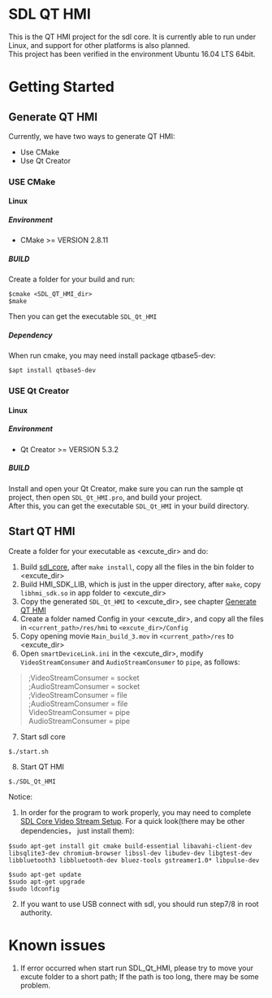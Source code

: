 # SDL QT HMI

This is the QT HMI project for the sdl core. It is currently able to run under Linux, and support for other platforms is also planned.<br>
This project has been verified in the environment Ubuntu 16.04 LTS 64bit.

# Getting Started

## Generate QT HMI

Currently, we have two ways to generate QT HMI:
  * Use CMake
  * Use Qt Creator

### USE CMake
#### Linux
##### Environment
* CMake >= VERSION 2.8.11
##### BUILD
Create a folder for your build and run:
```shell
$cmake <SDL_QT_HMI_dir>
$make
```
Then you can get the executable `SDL_Qt_HMI`

##### Dependency
When run cmake, you may need install package qtbase5-dev:
```shell
$apt install qtbase5-dev
```

### USE Qt Creator
#### Linux
##### Environment
* Qt Creator >= VERSION 5.3.2
##### BUILD
Install and open your Qt Creator, make sure you can run the sample qt project, then open `SDL_Qt_HMI.pro`, and build your project.<br>
After this, you can get the executable `SDL_Qt_HMI` in your build directory.


## Start QT HMI
Create a folder for your executable as <excute_dir> and do:
  1. Build [sdl_core](https://github.com/smartdevicelink/sdl_core), after `make install`, copy all the files in the bin folder to <excute_dir>
  2. Build HMI_SDK_LIB, which is just in the upper directory, after `make`, copy `libhmi_sdk.so` in app folder to <excute_dir>
  3. Copy the generated `SDL_Qt_HMI` to <excute_dir>, see chapter [Generate QT HMI](#generate-qt-hmi)
  4. Create a folder named Config in your <excute_dir>, and copy all the files in `<current_path>/res/hmi` to `<excute_dir>/Config`
  5. Copy opening movie `Main_build_3.mov` in `<current_path>/res` to <excute_dir>
  6. Open `smartDeviceLink.ini` in the <excute_dir>, modify `VideoStreamConsumer` and `AudioStreamConsumer` to `pipe`, as follows:
>;VideoStreamConsumer = socket<br>
>;AudioStreamConsumer = socket<br>
>;VideoStreamConsumer = file<br>
>;AudioStreamConsumer = file<br>
>VideoStreamConsumer = pipe<br>
>AudioStreamConsumer = pipe<br>
  7. Start sdl core
```shell
$./start.sh
```
  8. Start QT HMI
```shell
$./SDL_Qt_HMI 
```

Notice: 
  1. In order for the program to work properly, you may need to complete [SDL Core Video Stream Setup](https://www.smartdevicelink.com/en/guides/core/video-streaming-setup/). For a quick look(there may be other dependencies， just install them):
```shell
$sudo apt-get install git cmake build-essential libavahi-client-dev libsqlite3-dev chromium-browser libssl-dev libudev-dev libgtest-dev libbluetooth3 libbluetooth-dev bluez-tools gstreamer1.0* libpulse-dev

$sudo apt-get update
$sudo apt-get upgrade
$sudo ldconfig
```
  2. If you want to use USB connect with sdl, you should run step7/8 in root authority.

# Known issues

  1. If error occurred when start run SDL_Qt_HMI, please try to move your excute folder to a short path; If the path is too long, there may be some problem.







